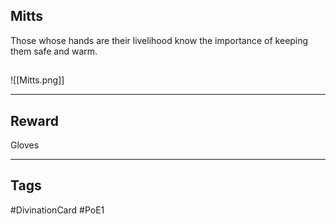## Mitts
Those whose hands are their livelihood know the importance of keeping them safe and warm.
## 
![[Mitts.png]]

---
## Reward
Gloves

---
## Tags
#DivinationCard
#PoE1